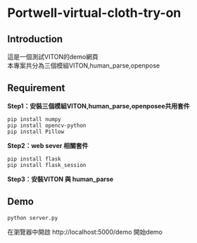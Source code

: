# Portwell-virtual-cloth-try-on
## Introduction
這是一個測試VITON的demo網頁<br/>
本專案共分為三個模組VITON,human_parse,openpose
## Requirement
**Step1：安裝三個模組VITON,human_parse,openposee共用套件**
```
pip install numpy
pip install opencv-python
pip install Pillow
```
**Step2：web sever 相關套件**
```
pip install flask
pip install flask_session
```
**Step3：安裝VITON 與 human_parse**


## Demo
```
python server.py
```
在瀏覽器中開啟 http://localhost:5000/demo 開始demo